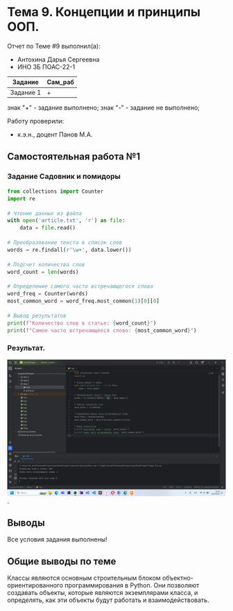 # Тема 9. Концепции и принципы ООП.
Отчет по Теме #9 выполнил(а):
- Антохина Дарья Сергеевна
- ИНО ЗБ ПОАС-22-1

| Задание |  Сам_раб |
| ------ |  ------ |
| Задание 1 | + |


знак "+" - задание выполнено; знак "-" - задание не выполнено;

Работу проверили:
- к.э.н., доцент Панов М.А.

## Самостоятельная работа №1
### Задание Садовник и помидоры

```python
from collections import Counter
import re

# Чтение данных из файла
with open('article.txt', 'r') as file:
    data = file.read()

# Преобразование текста в список слов
words = re.findall(r'\w+', data.lower())

# Подсчет количества слов
word_count = len(words)

# Определение самого часто встречающегося слова
word_freq = Counter(words)
most_common_word = word_freq.most_common(1)[0][0]

# Вывод результатов
print(f"Количество слов в статье: {word_count}")
print(f"Самое часто встречающееся слово: {most_common_word}")


```
### Результат.
![Меню](https://github.com/Dar13lol/Software_Engineering/blob/Laba_7/png_7/1.png).


## Выводы

Все условия задания выполнены!
  


## Общие выводы по теме
Классы являются основным строительным блоком объектно-ориентированного программирования в Python. Они позволяют создавать объекты, которые являются экземплярами класса, и определять, как эти объекты будут работать и взаимодействовать. 

